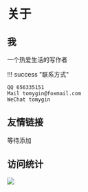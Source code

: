 # 关于

## 我

一个热爱生活的写作者

!!! success "联系方式"

    QQ 656335151
    Mail tomygin@foxmail.com
    WeChat tomygin

## 友情链接

等待添加

## 访问统计

![](https://moe-counter.glitch.me/get/@log4gin.github.readme)